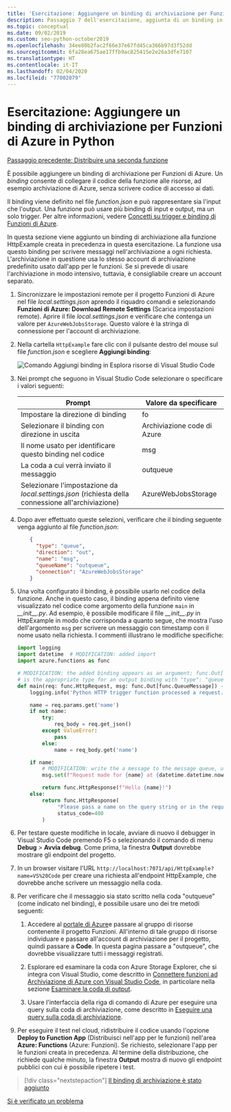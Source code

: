 ```yaml
---
title: 'Esercitazione: Aggiungere un binding di archiviazione per Funzioni di Azure in Python con VS Code'
description: Passaggio 7 dell'esercitazione, aggiunta di un binding in Python per scrivere messaggi nell'archiviazione di Azure.
ms.topic: conceptual
ms.date: 09/02/2019
ms.custom: seo-python-october2019
ms.openlocfilehash: 34ee80b2fac2f66e37e67fd45ca366b97d3f52dd
ms.sourcegitcommit: 6fa28ea675ae17ffb9ac825415e2e26a3dfe7107
ms.translationtype: HT
ms.contentlocale: it-IT
ms.lasthandoff: 02/04/2020
ms.locfileid: "77002079"
---
```

# <a name="tutorial-add-a-storage-binding-for-azure-functions-in-python"></a>Esercitazione: Aggiungere un binding di archiviazione per Funzioni di Azure in Python

[Passaggio precedente: Distribuire una seconda funzione](tutorial-vs-code-serverless-python-06.md)

È possibile aggiungere un binding di archiviazione per Funzioni di Azure. Un _binding_ consente di collegare il codice della funzione alle risorse, ad esempio archiviazione di Azure, senza scrivere codice di accesso ai dati.

Il binding viene definito nel file *function.json* e può rappresentare sia l'input che l'output. Una funzione può usare più binding di input e output, ma un solo trigger. Per altre informazioni, vedere [Concetti su trigger e binding di Funzioni di Azure](/azure/azure-functions/functions-triggers-bindings).

In questa sezione viene aggiunto un binding di archiviazione alla funzione HttpExample creata in precedenza in questa esercitazione. La funzione usa questo binding per scrivere messaggi nell'archiviazione a ogni richiesta. L'archiviazione in questione usa lo stesso account di archiviazione predefinito usato dall'app per le funzioni. Se si prevede di usare l'archiviazione in modo intensivo, tuttavia, è consigliabile creare un account separato.

1. Sincronizzare le impostazioni remote per il progetto Funzioni di Azure nel file *local.settings.json* aprendo il riquadro comandi e selezionando **Funzioni di Azure: Download Remote Settings** (Scarica impostazioni remote). Aprire il file *local.settings.json* e verificare che contenga un valore per `AzureWebJobsStorage`. Questo valore è la stringa di connessione per l'account di archiviazione.

1. Nella cartella `HttpExample` fare clic con il pulsante destro del mouse sul file *function.json* e scegliere **Aggiungi binding**:

    ![Comando Aggiungi binding in Esplora risorse di Visual Studio Code](media/tutorial-vs-code-serverless-python/add-binding-command-to-azure-functions-in-visual-studio-code.png)

1. Nei prompt che seguono in Visual Studio Code selezionare o specificare i valori seguenti:

    | Prompt | Valore da specificare |
    | --- | --- |
    | Impostare la direzione di binding | fo |
    | Selezionare il binding con direzione in uscita | Archiviazione code di Azure |
    | Il nome usato per identificare questo binding nel codice | msg |
    | La coda a cui verrà inviato il messaggio | outqueue |
    | Selezionare l'impostazione da *local.settings.json* (richiesta della connessione all'archiviazione) | AzureWebJobsStorage |

1. Dopo aver effettuato queste selezioni, verificare che il binding seguente venga aggiunto al file *function.json*:

    ```json
        {
          "type": "queue",
          "direction": "out",
          "name": "msg",
          "queueName": "outqueue",
          "connection": "AzureWebJobsStorage"
        }
    ```

1. Una volta configurato il binding, è possibile usarlo nel codice della funzione. Anche in questo caso, il binding appena definito viene visualizzato nel codice come argomento della funzione `main` in *\_\_init\_\_.py*. Ad esempio, è possibile modificare il file *\_\_init\_\_.py* in HttpExample in modo che corrisponda a quanto segue, che mostra l'uso dell'argomento `msg` per scrivere un messaggio con timestamp con il nome usato nella richiesta. I commenti illustrano le modifiche specifiche:

    ```python
    import logging
    import datetime  # MODIFICATION: added import
    import azure.functions as func

    # MODIFICATION: the added binding appears as an argument; func.Out[func.QueueMessage]
    # is the appropriate type for an output binding with "type": "queue" (in function.json).
    def main(req: func.HttpRequest, msg: func.Out[func.QueueMessage]) -> func.HttpResponse:
        logging.info('Python HTTP trigger function processed a request.')

        name = req.params.get('name')
        if not name:
            try:
                req_body = req.get_json()
            except ValueError:
                pass
            else:
                name = req_body.get('name')

        if name:
            # MODIFICATION: write the a message to the message queue, using msg.set
            msg.set(f"Request made for {name} at {datetime.datetime.now()}")

            return func.HttpResponse(f"Hello {name}!")
        else:
            return func.HttpResponse(
                 "Please pass a name on the query string or in the request body",
                 status_code=400
            )
    ```

1. Per testare queste modifiche in locale, avviare di nuovo il debugger in Visual Studio Code premendo F5 o selezionando il comando di menu **Debug** > **Avvia debug**. Come prima, la finestra **Output** dovrebbe mostrare gli endpoint del progetto.

1. In un browser visitare l'URL `http://localhost:7071/api/HttpExample?name=VS%20Code` per creare una richiesta all'endpoint HttpExample, che dovrebbe anche scrivere un messaggio nella coda.

1. Per verificare che il messaggio sia stato scritto nella coda "outqueue" (come indicato nel binding), è possibile usare uno dei tre metodi seguenti:

    1. Accedere al [portale di Azure](https://portal.azure.com)e passare al gruppo di risorse contenente il progetto Funzioni. All'interno di tale gruppo di risorse individuare e passare all'account di archiviazione per il progetto, quindi passare a **Code**. In questa pagina passare a "outqueue", che dovrebbe visualizzare tutti i messaggi registrati.

    1. Esplorare ed esaminare la coda con Azure Storage Explorer, che si integra con Visual Studio, come descritto in [Connettere funzioni ad Archiviazione di Azure con Visual Studio Code](/azure/azure-functions/functions-add-output-binding-storage-queue-vs-code), in particolare nella sezione [Esaminare la coda di output](/azure/azure-functions/functions-add-output-binding-storage-queue-vs-code#examine-the-output-queue).

    1. Usare l'interfaccia della riga di comando di Azure per eseguire una query sulla coda di archiviazione, come descritto in [Eseguire una query sulla coda di archiviazione](/azure/azure-functions/functions-add-output-binding-storage-queue-python).

1. Per eseguire il test nel cloud, ridistribuire il codice usando l'opzione **Deploy to Function App** (Distribuisci nell'app per le funzioni) nell'area **Azure: Functions** (Azure: Funzioni). Se richiesto, selezionare l'app per le funzioni creata in precedenza. Al termine della distribuzione, che richiede qualche minuto, la finestra **Output** mostra di nuovo gli endpoint pubblici con cui è possibile ripetere i test.

> [!div class="nextstepaction"]
> [Il binding di archiviazione è stato aggiunto](tutorial-vs-code-serverless-python-08.md)

[Si è verificato un problema](https://www.research.net/r/PWZWZ52?tutorial=python-functions-extension&step=07-storage-binding)
